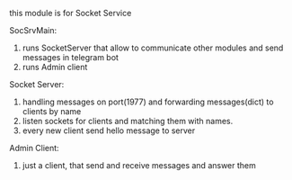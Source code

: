 this module is for Socket Service

SocSrvMain: 
1. runs SocketServer that allow to communicate other modules and send messages in telegram bot
2. runs Admin client

Socket Server: 
1. handling messages on port(1977) and forwarding messages(dict) to clients by name
2. listen sockets for clients and matching them with names.
3. every new client send hello message to server

Admin Client:
1. just a client, that send and receive messages and answer them

